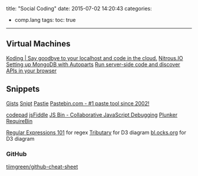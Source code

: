 title: "Social Coding"
date: 2015-07-02 14:20:43
categories:
- comp.lang
tags:
toc: true
---

## Virtual Machines

[Koding | Say goodbye to your localhost and code in the cloud.](https://koding.com/Home)
[Nitrous.IO](https://www.nitrous.io/)
  [Setting up MongoDB with Autoparts](http://help.nitrous.io/mongodb/)
[Run server-side code and discover APIs in your browser](https://runnable.com/)

## Snippets

[Gists](https://gist.github.com/)
[Snipt](https://snipt.net/)
[Pastie](http://pastie.org/)
[Pastebin.com - #1 paste tool since 2002!](http://pastebin.com/)

[codepad](http://codepad.org/)
[jsFiddle](http://jsfiddle.net/)
[JS Bin - Collaborative JavaScript Debugging](http://jsbin.com/)
[Plunker](http://plnkr.co/)
[RequireBin](http://requirebin.com/)

[Regular Expressions 101](http://regex101.com/) for regex
[Tributary](http://tributary.io/) for D3 diagram
[bl.ocks.org](http://bl.ocks.org/) for D3 diagram

### GitHub

[tiimgreen/github-cheat-sheet](https://github.com/tiimgreen/github-cheat-sheet)
